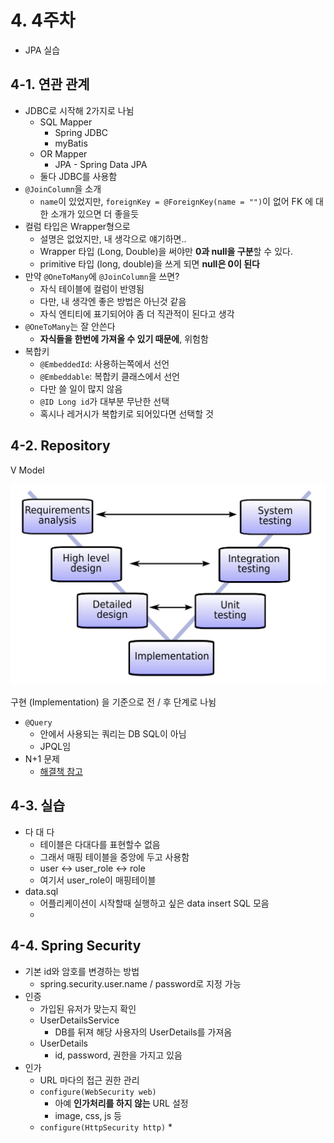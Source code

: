 # 4. 4주차

* JPA 실습

## 4-1. 연관 관계

* JDBC로 시작해 2가지로 나뉨
    * SQL Mapper
      * Spring JDBC
      * myBatis
    * OR Mapper
      * JPA - Spring Data JPA
    * 둘다 JDBC를 사용함
* ```@JoinColumn```을 소개
    * ```name```이 있었지만, ```foreignKey = @ForeignKey(name = "")```이 없어 FK 에 대한 소개가 있으면 더 좋을듯
* 컬럼 타입은 Wrapper형으로
    * 설명은 없었지만, 내 생각으로 얘기하면..
    * Wrapper 타입 (Long, Double)을 써야만 **0과 null을 구분**할 수 있다.
    * primitive 타입 (long, double)을 쓰게 되면 **null은 0이 된다**
* 만약 ```@OneToMany```에 ```@JoinColumn```을 쓰면?
    * 자식 테이블에 컬럼이 반영됨
    * 다만, 내 생각엔 좋은 방법은 아닌것 같음
    * 자식 엔티티에 표기되어야 좀 더 직관적이 된다고 생각
* ```@OneToMany```는 잘 안쓴다
    * **자식들을 한번에 가져올 수 있기 때문에**, 위험함
* 복합키
  * ```@EmbeddedId```: 사용하는쪽에서 선언
  * ```@Embeddable```: 복합키 클래스에서 선언
  * 다만 쓸 일이 많지 않음
  * ```@ID Long id```가 대부분 무난한 선택
  * 혹시나 레거시가 복합키로 되어있다면 선택할 것

## 4-2. Repository

V Model

![](./images/4/V-model.svg)

구현 (Implementation) 을 기준으로 전 / 후 단계로 나뉨

* ```@Query```
    * 안에서 사용되는 쿼리는 DB SQL이 아님
    * JPQL임
* N+1 문제
    * [해결책 참고](https://jojoldu.tistory.com/165)
  
## 4-3. 실습

* 다 대 다
    * 테이블은 다대다를 표현할수 없음
    * 그래서 매핑 테이블을 중앙에 두고 사용함
    * user <-> user_role <-> role
    * 여기서 user_role이 매핑테이블
* data.sql
    * 어플리케이션이 시작할때 실행하고 싶은 data insert SQL 모음
    * 

## 4-4. Spring Security

* 기본 id와 암호를 변경하는 방법
    * spring.security.user.name / password로 지정 가능
* 인증
    * 가입된 유저가 맞는지 확인
    * UserDetailsService
      * DB를 뒤져 해당 사용자의 UserDetails를 가져옴
    * UserDetails
      * id, password, 권한을 가지고 있음
* 인가
    * URL 마다의 접근 권한 관리
    * ```configure(WebSecurity web)```
        * 아예 **인가처리를 하지 않는** URL 설정
        * image, css, js 등
    * ```configure(HttpSecurity http)```
        * 

